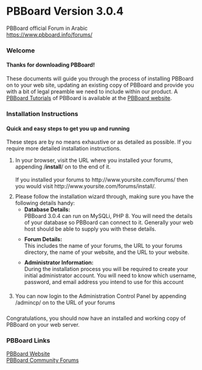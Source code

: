 # PBBoard Version 3.0.4
PBBoard official Forum in Arabic<br>
https://www.pbboard.info/forums/
<div id="container">
	<div id="page-content">
		<div class="item">
			<h3>Welcome</h3>
			<h4>Thanks for downloading PBBoard!</h4>
			<p>These documents will guide you through the process of installing 
			PBBoard on to your web site, updating an existing copy of PBBoard 
			and provide you with a bit of legal preamble we need to include 
			within our product. A <a href="https://pbboard.info/forums/f16">
			PBBoard Tutorials</a> of PBBoard is available at the
			<a href="https://www.pbboard.info">PBBoard website</a>.</div>
	</div>
</div>

<div id="container">
	<div id="page-content">
		<div class="item">
			<h3>Installation Instructions</h3>
			<h4>Quick and easy steps to get you up and running</h4>
			<p>These steps are by no means exhaustive or as detailed as 
			possible. If you require more detailed installation instructions.</p>
			<ol>
				<li style="padding-bottom: 10px">In your browser, visit the URL 
				where you installed your forums, appending /<b>install</b>/ on to the 
				end of it.<br>
				<br>
				If you installed your forums to http://www.yoursite.com/forums/ 
				then you would visit http://www.yoursite.com/forums/install/.</li>
				<li style="padding-bottom: 10px">Please follow the installation 
				wizard through, making sure you have the following details 
				handy: 
				<ul>
					<li style="padding-bottom: 10px"><strong>Database Details:</strong><br>
					PBBoard 3.0.4 can run on MySQLi, PHP 8. You will need the 
					details of your database so PBBoard can connect to it. 
					Generally your web host should be able to supply you with 
					these details.
					</li>
					<li style="padding-bottom: 10px"><strong>Forum Details:</strong><br>
					This includes the name of your forums, the URL to your 
					forums directory, the name of your website, and the URL to 
					your website.</li>
					<li style="padding-bottom: 10px"><strong>Administrator 
					Information:</strong><br>
					During the installation process you will be required to 
					create your initial administrator account. You will need to 
					know which username, password, and email address you intend 
					to use for this account</li>
				</ul>
				</li>
				<li style="padding-bottom: 10px">You can now login to the 
				Administration Control Panel by appending /admincp/ on to the 
				URL of your forums</li>
			</ol>
			<p>Congratulations, you should now have an installed and working 
			copy of PBBoard on your web server.</div>
	</div>
</div>


<div id="container">
	<div id="header">
		<div id="utilities">
			<div id="syndication">
				<h3>PBBoard Links</h3>
				<p><a href="https://www.pbboard.info">PBBoard Website</a><br>
				<a href="https://www.pbboard.info/forums/">PBBoard Community Forums</a><br>
			</div>
		</div>
	</div>
</div>
